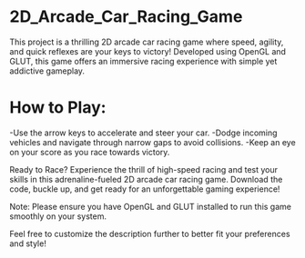 # 2D_Arcade_Car_Racing_Game
This project is a thrilling 2D arcade car racing game where speed, agility, and quick reflexes are your keys to victory! Developed using OpenGL and GLUT, this game offers an immersive racing experience with simple yet addictive gameplay.

# How to Play:

-Use the arrow keys to accelerate and steer your car.
-Dodge incoming vehicles and navigate through narrow gaps to avoid collisions.
-Keep an eye on your score as you race towards victory.

Ready to Race?
Experience the thrill of high-speed racing and test your skills in this adrenaline-fueled 2D arcade car racing game. Download the code, buckle up, and get ready for an unforgettable gaming experience!

Note: Please ensure you have OpenGL and GLUT installed to run this game smoothly on your system.

Feel free to customize the description further to better fit your preferences and style!  
